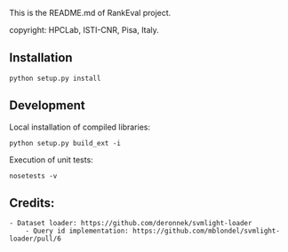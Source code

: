 This is the README.md of RankEval project.

copyright: HPCLab, ISTI-CNR, Pisa, Italy.


## Installation

```python setup.py install```

## Development

Local installation of compiled libraries: 

```python setup.py build_ext -i```

Execution of unit tests:

```nosetests -v```

## Credits:
    - Dataset loader: https://github.com/deronnek/svmlight-loader
        - Query id implementation: https://github.com/mblondel/svmlight-loader/pull/6


